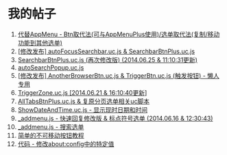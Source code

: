 我的帖子
==========
<ol>
<li><a href="http://bbs.kafan.cn/thread-1739599-1-1.html">代替AppMenu - Btn取代法(可与AppMenuPlus使用)/选单取代法(复制/移动功能到其他选单)</a><br></li>
<li><a href="http://bbs.kafan.cn/thread-1739617-1-1.html">[修改发布] autoFocusSearchbar.uc.js & SearchbarBtnPlus.uc.js</a><br></li>
<li><a href="http://bbs.kafan.cn/thread-1741525-1-1.html">SearchbarBtnPlus.uc.js (再次修改版) (2014.06.25 & 11:10:31更新)</a><br></li>
<li><a href="http://bbs.kafan.cn/thread-1749331-1-1.html">autoSearchPopup.uc.js</a><br></li>
<li><a href="http://bbs.kafan.cn/thread-1739635-1-1.html">[修改发布] AnotherBrowserBtn.uc.js & TriggerBtn.uc.js (触发按钮) - 懒人专用</a><br></li>
<li><a href="http://bbs.kafan.cn/thread-1748650-1-1.html">TriggerZone.uc.js [2014.06.21 & 16:10:40更新]</a><br></li>
<li><a href="http://bbs.kafan.cn/thread-1739999-1-1.html">AllTabsBtnPlus.uc.js & 复原分页选单相关uc脚本</a><br></li>
<li><a href="http://bbs.kafan.cn/thread-1747400-1-1.html">ShowDateAndTime.uc.js - 显示现时日期和时间</a><br></li>
<li><a href="http://bbs.kafan.cn/thread-1739649-1-1.html">_addmenu.js - 快速回复修改版 & 标点符号选单 (2014.06.16 & 12:30:43)</a><br></li>
<li><a href="http://bbs.kafan.cn/thread-1750226-1-1.html">_addmenu.js - 搜索选单</a><br></li>
<li><a href="http://bbs.kafan.cn/thread-1743344-1-1.html">简单的不可移动按钮教程</a><br></li>
<li><a href="http://bbs.kafan.cn/thread-1743975-1-1.html">代码 - 修改about:config中的特定值</a><br></li>
</ol>
